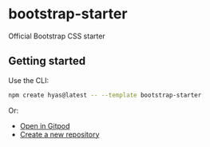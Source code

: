 # bootstrap-starter
Official Bootstrap CSS starter

## Getting started

Use the CLI:

```bash
npm create hyas@latest -- --template bootstrap-starter
```

Or:
- [Open in Gitpod](https://gitpod.io/#https://github.com/gethyas/bootstrap-starter)
- [Create a new repository](https://github.com/gethyas/bootstrap-starter/generate)
